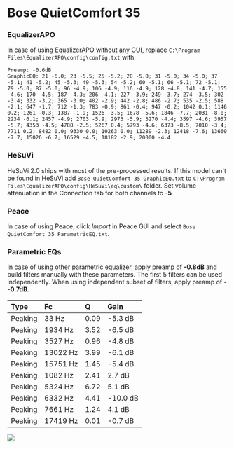 # Bose QuietComfort 35

### EqualizerAPO
In case of using EqualizerAPO without any GUI, replace `C:\Program Files\EqualizerAPO\config\config.txt`
with:
```
Preamp: -0.6dB
GraphicEQ: 21 -6.0; 23 -5.5; 25 -5.2; 28 -5.0; 31 -5.0; 34 -5.0; 37 -5.1; 41 -5.2; 45 -5.3; 49 -5.3; 54 -5.2; 60 -5.1; 66 -5.1; 72 -5.1; 79 -5.0; 87 -5.0; 96 -4.9; 106 -4.9; 116 -4.9; 128 -4.8; 141 -4.7; 155 -4.6; 170 -4.5; 187 -4.3; 206 -4.1; 227 -3.9; 249 -3.7; 274 -3.5; 302 -3.4; 332 -3.2; 365 -3.0; 402 -2.9; 442 -2.8; 486 -2.7; 535 -2.5; 588 -2.1; 647 -1.7; 712 -1.3; 783 -0.9; 861 -0.4; 947 -0.2; 1042 0.1; 1146 0.2; 1261 -0.3; 1387 -1.9; 1526 -3.5; 1678 -5.6; 1846 -7.7; 2031 -8.0; 2234 -6.1; 2457 -4.9; 2703 -5.9; 2973 -5.9; 3270 -4.4; 3597 -4.6; 3957 -5.7; 4353 -4.5; 4788 -2.5; 5267 0.4; 5793 -4.6; 6373 -8.5; 7010 -3.4; 7711 0.2; 8482 0.0; 9330 0.0; 10263 0.0; 11289 -2.3; 12418 -7.6; 13660 -7.7; 15026 -6.7; 16529 -4.5; 18182 -2.9; 20000 -4.4
```

### HeSuVi
HeSuVi 2.0 ships with most of the pre-processed results. If this model can't be found in HeSuVi add
`Bose QuietComfort 35 GraphicEQ.txt` to `C:\Program Files\EqualizerAPO\config\HeSuVi\eq\custom\` folder.
Set volume attenuation in the Connection tab for both channels to **-5**

### Peace
In case of using Peace, click *Import* in Peace GUI and select `Bose QuietComfort 35 ParametricEQ.txt`.

### Parametric EQs
In case of using other parametric equalizer, apply preamp of **-0.8dB** and build filters manually
with these parameters. The first 5 filters can be used independently.
When using independent subset of filters, apply preamp of **--0.7dB**.

| Type    | Fc       |    Q | Gain     |
|:--------|:---------|:-----|:---------|
| Peaking | 33 Hz    | 0.09 | -5.3 dB  |
| Peaking | 1934 Hz  | 3.52 | -6.5 dB  |
| Peaking | 3527 Hz  | 0.96 | -4.8 dB  |
| Peaking | 13022 Hz | 3.99 | -6.1 dB  |
| Peaking | 15751 Hz | 1.45 | -5.4 dB  |
| Peaking | 1082 Hz  | 2.41 | 2.7 dB   |
| Peaking | 5324 Hz  | 6.72 | 5.1 dB   |
| Peaking | 6332 Hz  | 4.41 | -10.0 dB |
| Peaking | 7661 Hz  | 1.24 | 4.1 dB   |
| Peaking | 17419 Hz | 0.01 | -0.7 dB  |

![](https://raw.githubusercontent.com/jaakkopasanen/AutoEq/master/results/rtings/avg/Bose%20QuietComfort%2035/Bose%20QuietComfort%2035.png)